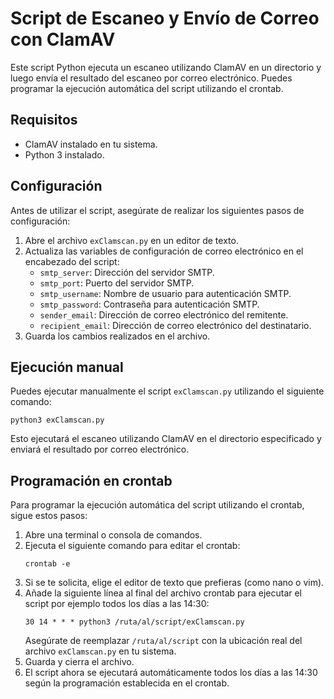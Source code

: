 # Script de Escaneo y Envío de Correo con ClamAV

Este script Python ejecuta un escaneo utilizando ClamAV en un directorio  y luego envía el resultado del escaneo por correo electrónico. Puedes programar la ejecución automática del script utilizando el crontab.

## Requisitos

- ClamAV instalado en tu sistema.
- Python 3 instalado.

## Configuración

Antes de utilizar el script, asegúrate de realizar los siguientes pasos de configuración:

1. Abre el archivo `exClamscan.py` en un editor de texto.
2. Actualiza las variables de configuración de correo electrónico en el encabezado del script:
   - `smtp_server`: Dirección del servidor SMTP.
   - `smtp_port`: Puerto del servidor SMTP.
   - `smtp_username`: Nombre de usuario para autenticación SMTP.
   - `smtp_password`: Contraseña para autenticación SMTP.
   - `sender_email`: Dirección de correo electrónico del remitente.
   - `recipient_email`: Dirección de correo electrónico del destinatario.
3. Guarda los cambios realizados en el archivo.

## Ejecución manual

Puedes ejecutar manualmente el script `exClamscan.py` utilizando el siguiente comando:

```
python3 exClamscan.py
```

Esto ejecutará el escaneo utilizando ClamAV en el directorio especificado y enviará el resultado por correo electrónico.

## Programación en crontab

Para programar la ejecución automática del script utilizando el crontab, sigue estos pasos:

1. Abre una terminal o consola de comandos.
2. Ejecuta el siguiente comando para editar el crontab:
   ```
   crontab -e
   ```
3. Si se te solicita, elige el editor de texto que prefieras (como nano o vim).
4. Añade la siguiente línea al final del archivo crontab para ejecutar el script por ejemplo todos los días a las 14:30:
   ```
   30 14 * * * python3 /ruta/al/script/exClamscan.py
   ```
   Asegúrate de reemplazar `/ruta/al/script` con la ubicación real del archivo `exClamscan.py` en tu sistema.
5. Guarda y cierra el archivo.
6. El script ahora se ejecutará automáticamente todos los días a las 14:30 según la programación establecida en el crontab.
